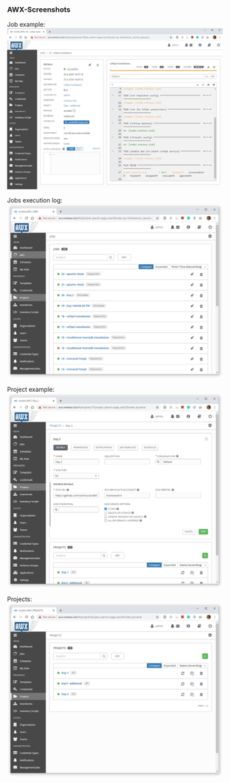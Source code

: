 ### AWX-Screenshots
Job example:
![job example](/screenshots/job_example.png)

Jobs execution log:
![log](/screenshots/jobs_log.png)

Project example:
![proj example](/screenshots/project_example.png)

Projects:
![projects](/screenshots/projects.png)
